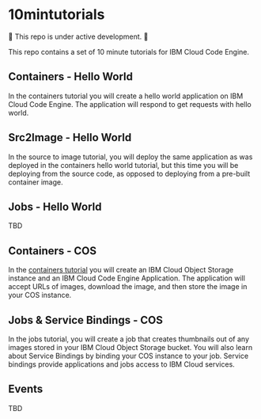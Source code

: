 # 10mintutorials

:construction: This repo is under active development. :construction:

This repo contains a set of 10 minute tutorials for IBM Cloud Code Engine. 

## Containers - Hello World
In the containers tutorial you will create a hello world application on IBM Cloud Code Engine. The application will respond to get requests with hello world.

## Src2Image - Hello World
In the source to image tutorial, you will deploy the same application as was deployed in the containers hello world tutorial, but this time you will be deploying from the source code, as opposed to deploying from a pre-built container image.

## Jobs - Hello World
TBD


## Containers - COS
In the [containers tutorial](container/README.md) you will create an IBM Cloud Object Storage instance and an IBM Cloud Code Engine Application. The application will accept URLs of images, download the image, and then store the image in your COS instance.

## Jobs & Service Bindings - COS
In the jobs tutorial, you will create a job that creates thumbnails out of any images stored in your IBM Cloud Object Storage bucket. You will also learn about Service Bindings by binding your COS instance to your job. Service bindings provide applications and jobs access to IBM Cloud services.


## Events
TBD